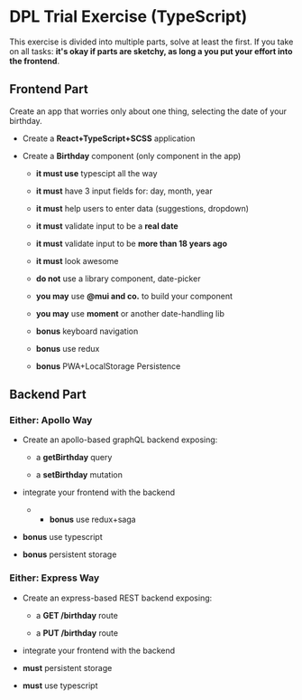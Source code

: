 # DPL Trial Exercise (TypeScript)

This exercise is divided into multiple parts, solve at least the first. If you take on all tasks: **it's okay if parts are sketchy, as long a you put your effort into the frontend**.

## Frontend Part

Create an app that worries only about one thing, selecting the date of your birthday.

- Create a **React+TypeScript+SCSS** application

- Create a **Birthday** component (only component in the app)

  - **it must use** typescipt all the way

  - **it must** have 3 input fields for: day, month, year

  - **it must** help users to enter data (suggestions, dropdown)

  - **it must** validate input to be a **real date**

  - **it must** validate input to be **more than 18 years ago**

  - **it must** look awesome

  - **do not** use a library component, date-picker

  - **you may** use **@mui and co.** to build your component

  - **you may** use **moment** or another date-handling lib

  - **bonus** keyboard navigation

  - **bonus** use redux

  - **bonus** PWA+LocalStorage Persistence

## Backend Part

### Either: Apollo Way

- Create an apollo-based graphQL backend exposing:

  - a **getBirthday** query

  - a **setBirthday** mutation

- integrate your frontend with the backend

  - - **bonus** use redux+saga

- **bonus** use typescript

- **bonus** persistent storage

### Either: Express Way

- Create an express-based REST backend exposing:

  - a **GET /birthday** route

  - a **PUT /birthday** route

- integrate your frontend with the backend

- **must** persistent storage

- **must** use typescript
